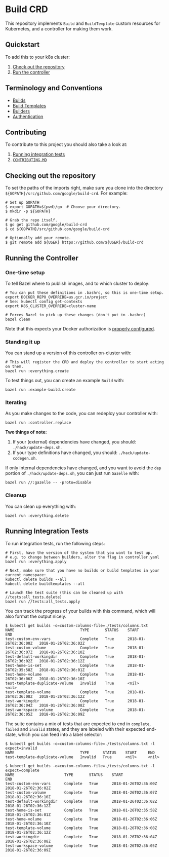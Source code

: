 # Build CRD

This repository implements `Build` and `BuildTemplate` custom resources
for Kubernetes, and a controller for making them work.

## Quickstart

To add this to your k8s cluster:

1. [Check out the repository](#checking-out-the-repository)
1. [Run the controller](#running-the-controller)

## Terminology and Conventions

* [Builds](./builds.md)
* [Build Templates](./build-templates.md)
* [Builders](./builder-contract.md)
* [Authentication](./cmd/creds-init/README.md)

## Contributing

To contribute to this project you should also take a look at:

1. [Running integration tests](#running-integration-tests)
1. [`CONTRIBUTING.MD`](./CONTRIBUTING.md)


## Checking out the repository

To set the paths of the imports right, make sure you clone into the directory
`${GOPATH}/src/github.com/google/build-crd`.  For example:

```shell
# Set up GOPATH
$ export GOPATH=$(pwd)/go  # Choose your directory.
$ mkdir -p ${GOPATH}

# Grab the repo itself.
$ go get github.com/google/build-crd
$ cd ${GOPATH}/src/github.com/google/build-crd

# Optionally add your remote.
$ git remote add ${USER} https://github.com/${USER}/build-crd
```

## Running the Controller

### One-time setup

To tell Bazel where to publish images, and to which cluster to deploy:

```shell
# You can put these definitions in .bashrc, so this is one-time setup.
export DOCKER_REPO_OVERRIDE=us.gcr.io/project
# See: kubectl config get-contexts
export K8S_CLUSTER_OVERRIDE=cluster-name

# Forces Bazel to pick up these changes (don't put in .bashrc)
bazel clean
```

Note that this expects your Docker authorization is [properly configured](
https://github.com/bazelbuild/rules_docker#authentication).

### Standing it up

You can stand up a version of this controller on-cluster with:
```shell
# This will register the CRD and deploy the controller to start acting on them.
bazel run :everything.create
```

To test things out, you can create an example `Build` with:
```shell
bazel run :example-build.create
```

### Iterating

As you make changes to the code, you can redeploy your controller with:
```shell
bazel run :controller.replace
```

**Two things of note:**
1. If your (external) dependencies have changed, you should:
   `./hack/update-deps.sh`.
1. If your type definitions have changed, you should:
   `./hack/update-codegen.sh`.

If only internal dependencies have changed, and you want to avoid the `dep`
portion of `./hack/update-deps.sh`, you can just run `Gazelle` with:
```shell
bazel run //:gazelle -- -proto=disable
```

### Cleanup

You can clean up everything with:
```shell
bazel run :everything.delete
```

## Running Integration Tests

To run integration tests, run the following steps:

```shell
# First, have the version of the system that you want to test up.
# e.g. to change between builders, alter the flag in controller.yaml
bazel run :everything.apply

# Next, make sure that you have no builds or build templates in your current namespace:
kubectl delete builds --all
kubectl delete buildtemplates --all

# Launch the test suite (this can be cleaned up with //tests:all_tests.delete)
bazel run //tests:all_tests.apply
```

You can track the progress of your builds with this command, which will also
format the output nicely.

```shell
$ kubectl get builds -o=custom-columns-file=./tests/columns.txt
NAME                             TYPE       STATUS    START                  END
test-custom-env-vars             Complete   True      2018-01-26T02:36:00Z   2018-01-26T02:36:02Z
test-custom-volume               Complete   True      2018-01-26T02:36:07Z   2018-01-26T02:36:10Z
test-default-workingdir          Complete   True      2018-01-26T02:36:02Z   2018-01-26T02:36:12Z
test-home-is-set                 Complete   True      2018-01-26T02:35:58Z   2018-01-26T02:36:01Z
test-home-volume                 Complete   True      2018-01-26T02:36:06Z   2018-01-26T02:36:10Z
test-template-duplicate-volume   Invalid    True      <nil>                  <nil>
test-template-volume             Complete   True      2018-01-26T02:36:08Z   2018-01-26T02:36:12Z
test-workingdir                  Complete   True      2018-01-26T02:36:04Z   2018-01-26T02:36:08Z
test-workspace-volume            Complete   True      2018-01-26T02:36:05Z   2018-01-26T02:36:09Z

```

The suite contains a mix of tests that are expected to end in `complete`,
`failed` and `invalid` states, and they are labeled with their expected
end-state, which you can feed into a label selector:

```shell
$ kubectl get builds -o=custom-columns-file=./tests/columns.txt -l expect=invalid
NAME                             TYPE      STATUS    START     END
test-template-duplicate-volume   Invalid   True      <nil>     <nil>

$ kubectl get builds -o=custom-columns-file=./tests/columns.txt -l expect=complete
NAME                      TYPE       STATUS    START                  END
test-custom-env-vars      Complete   True      2018-01-26T02:36:00Z   2018-01-26T02:36:02Z
test-custom-volume        Complete   True      2018-01-26T02:36:07Z   2018-01-26T02:36:10Z
test-default-workingdir   Complete   True      2018-01-26T02:36:02Z   2018-01-26T02:36:12Z
test-home-is-set          Complete   True      2018-01-26T02:35:58Z   2018-01-26T02:36:01Z
test-home-volume          Complete   True      2018-01-26T02:36:06Z   2018-01-26T02:36:10Z
test-template-volume      Complete   True      2018-01-26T02:36:08Z   2018-01-26T02:36:12Z
test-workingdir           Complete   True      2018-01-26T02:36:04Z   2018-01-26T02:36:08Z
test-workspace-volume     Complete   True      2018-01-26T02:36:05Z   2018-01-26T02:36:09Z

```

